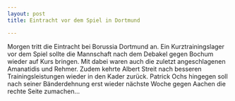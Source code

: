 ```yaml
---
layout: post
title: Eintracht vor dem Spiel in Dortmund

---
```


Morgen tritt die Eintracht bei Borussia Dortmund an. Ein Kurztrainingslager vor dem Spiel sollte die Mannschaft nach dem Debakel gegen Bochum wieder auf Kurs bringen. Mit dabei waren auch die zuletzt angeschlagenen Amanatidis und Rehmer. Zudem kehrte Albert Streit nach besseren Trainingsleistungen wieder in den Kader zurück. Patrick Ochs hingegen soll nach seiner Bänderdehnung erst wieder nächste Woche gegen Aachen die rechte Seite zumachen...


